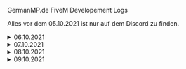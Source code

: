 GermanMP.de FiveM Developement Logs

Alles vor dem 05.10.2021 ist nur auf dem Discord zu finden.

<details>
<summary>06.10.2021</summary>
<br>-added new BVG Busses (creating Design/Erstellung vom Design)
<br>-testing small scripts tests (HUD/Items/etc.)
</details>

<details>
<summary>07.10.2021</summary>
<br>-fixed Bus Windows for Mercedes Citaro (full black/Bus Fenster komplett Schwarz)
<br>-fixed Performance improvements prepared/Perfromance Verbesserungen vorbereitet (Start in 1 Resource)
</details>

<details>
<summary>08.10.2021</summary>
<br>-added new destinations for the BVG Mercedes Citaro
<br>-added new Tram Model
<br>-added list for feature vehicles:

<details>
<summary>Vehicle List</summary>
<br>Audi  
<br>Bmw    
<br>Fiat
<br>Ford
<br>Mercedes
<br>Opel
<br>Porsche
<br>Renault
<br>Skoda
<br>Toyota
<br>Volvo
<br>VW
<br>Peugeot
<br>Hyundai
<br>Seat
<br>Cupra
<br>Nissan
<br>Mazda
<br>Citroen
<br>Kia
<br>Honda
<br>Suzuki
<br>Volvo
<br>Mitsubishi
<br>Smart
<br>Dacia
<br>Mini
<br>Porsche
<br>Chevrolet
<br>Alfa Romeo
<br>Subaru
<br>Land Rover
<br>Jeep
<br>Jaguar
<br>Lexus
<br>Aston Martin
<br>Bentley
<br>Bugatti
<br>Cadillac
<br>Dodge
<br>Ferrari 
<br>Koenigsegg
<br>Lotus
<br>Lamborghini
<br>McLaren
<br>Scania
<br>Tesla
<br>Rolls Royce
<br>Pagani
<br>Polestar
<br>Ducati
<br>DAF
<br>MAN
<br>Iveco
</details>
</details>

<details>
<summary>09.10.2021</summary>
<br>-added CarSounds for R8 RS7 & RS6 (ServerSided)
<br>-added new Audi 
<br>-working on new BMWs
</details>  
